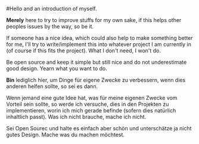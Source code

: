 #Hello and an introduction of myself.

**Merely** here to try to improve stuffs for my own sake, if this helps other peoples issues by the way, so be it.

If someone has a nice idea, which could also help to make something better for me, I'll try to write/implement this into whatever project I am currently in (of course if this fits the project). What I don't need, I won't do.

Be open source and keep it simple but still nice and do not underestimate good design. Yearn what you want to do.

**Bin** lediglich hier, um Dinge für eigene Zwecke zu verbessern, wenn dies anderen helfen sollte, so sei es dann.

Wenn jemand eine gute Idee hat, was für meine eigenen Zwecke vom Vorteil sein sollte, so werde ich versuche, dies in den Projekten zu implementieren, worin ich mich gerade befinde (sofern dies natürlich inhaltlich passt). Was ich nicht brauche, mache ich nicht.

Sei Open Sourec und halte es einfach aber schön und unterschätze ja nicht gutes Design. Mache was du machen möchtest.
